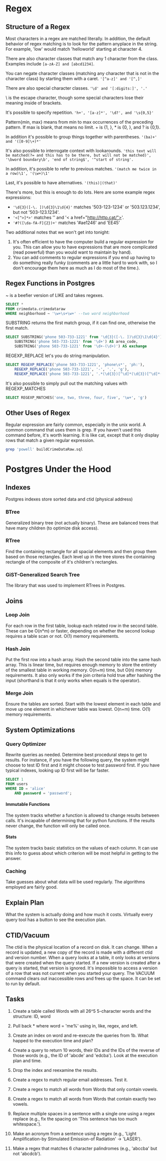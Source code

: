 # Regex

## Structure of a Regex

Most characters in a regex are matched literally.  In addition, the default behavior of regex matching is to look for the pattern anyplace in the string.  For example, 'low' would match 'helloworld' starting at character 4.

There are also character classes that match any 1 character from the class.  Examples include ```[a-zA-Z] and [abcd1234]```.

You can negate character classes (matching any character that is not in the character class) by starting them with a caret.  ```'[^a-z]' and '[^,]'```

There are also special character classes.  ```'\d' and '[:digits:]', '.'```

\\ is the escape character, though some special characters lose their meaning inside of brackets.

It's possible to specify repetition.  ```'h+', '[a-z]*', '\d?', and '\s{0,5}'```

Pattern{min, max} means from min to max occurrences of the preceding pattern.  If max is blank, that means no limit.  + is {1, }, * is {0, }, and ? is {0,1}.

In addition it's possible to group things together with parentheses.  ```'(ba)+' and '([0-9]\+)*'```

It's also possible to interrogate context with lookarounds.  ```'this text will be matched(?= and this has to be there, but will not be matched)', '\bword boundary\b', 'end of string$', '^start of string'.```

In addition, it's possible to refer to previous matches.  ```'(match me twice in a row)\1', '(\w+)\1'```

Last, it's possible to have alternatives.  ```'(this)|(that)'```

There's more, but this is enough to do lots.  Here are some example regex expressions:
- ```'\d{3}([-\. ])\d{3}\1\d{4}'``` matches '503-123-1234' or '503.123.1234', but not '503-123.1234'.
- ```'<[^>]*>'``` matches '<span>' and '< a href="http://http.cat/">'.
- ```'#?([\da-fA-F]{2})+'``` matches '#ae1246' and 'EE45'

Two additional notes that we won't get into tonight:

1. It's often efficient to have the computer build a regular expression for you.  This can allow you to have expressions that are more complicated (read powerful) than you would want to maintain by hand).
2. You can add comments to regular expressions if you end up having to do something really funky (comments are a little hard to work with, so I don't encourage them here as much as I do most of the time.).

## Regex Functions in Postgres

~ is a beefier version of LIKE and takes regexes.

```sql
SELECT *
FROM crimedata.crimedataraw
WHERE neighborhood ~ '\w+\s+\w+' --two word neighborhood

```

SUBSTRING returns the first match group, if it can find one, otherwise the first match.

```sql
SELECT SUBSTRING('phone 503-733-1221' from '\d{3}([-\. ])\d{3}\1\d{4}') AS whole_number,
	SUBSTRING('phone 503-733-1221' from '\d+') AS area_code,
	SUBSTRING('phone 503-733-1221' from '\d+-(\d+)') AS exchange
```

REGEXP_REPLACE let's you do string manipulation.

```sql
SELECT REGEXP_REPLACE('phone 503-733-1221', 'phone\s*', 'ph:'),
    REGEXP_REPLACE('phone 503-733-1221', '-', '.', 'g'),
    REGEXP_REPLACE('phone 503-733-1221', '.*(\d{3})[^\d]*(\d{3})[^\d]*(\d{4}).*', '(\1)\2-\3')
```

It's also possible to simply pull out the matching values with REGEXP_MATCHES

```sql
SELECT REGEXP_MATCHES('one, two, three, four, five', '\w+', 'g')
```

## Other Uses of Regex

Regular expression are fairly common, especially in the unix world.  A common command that uses them is grep.  If you haven't used this command before, it's worth learning.  It is like cat, except that it only display rows that match a given regular expression.

```bash
grep 'powell' buildCrimeDataRaw.sql
```



# Postgres Under the Hood

## Indexes

Postgres indexes store sorted data and ctid (physical address)

### BTree

Generalized binary tree (not actually binary).  These are balanced trees that have many children (to optimize disk access).

### RTree

Find the containing rectangle for all spacial elements and then group them based on those rectangles.  Each level up in the tree stores the containing rectangle of the composite of it's children's rectangles.

### GiST-Generalized Search Tree

The library that was used to implement RTrees in Postgres.


## Joins

### Loop Join

For each row in the first table, lookup each related row in the second table.  These can be O(n*m) or faster, depending on whether the second lookup requires a table scan or not.  O(1) memory requirements.

### Hash Join

Put the first row into a hash array.  Hash the second table into the same hash array.  This is linear time, but requires enough memory to store the entirety of the smallest table in working memory. O(n+m) time, but O(n) memory requirements.  It also only works if the join criteria hold true after hashing the input (shorthand is that it only works when equals is the operator).

### Merge Join

Ensure the tables are sorted.  Start with the lowest element in each table and move up one element in whichever table was lowest.  O(n+m) time.  O(1) memory requirements.

## System Optimizations

### Query Optimizer

Rewrite queries as needed.  Determine best procedural steps to get to results.  For instance, if you have the following query, the system might choose to test ID first and it might choose to test password first.  If you have typical indexes, looking up ID first will be far faster.

```sql
SELECT 1
FROM users
WHERE ID = 'alice'
	AND password = 'password';
```

#### Immutable Functions

The system tracks whether a function is allowed to change results between calls.  It's incapable of determining that for python functions.  If the results never change, the function will only be called once.

#### Stats

The system tracks basic statistics on the values of each column.  It can use this info to guess about which criterion will be most helpful in getting to the answer.

### Caching

Take guesses about what data will be used regularly.  The algorithms employed are fairly good.

## Explain Plan

What the system is actually doing and how much it costs.  Virtually every query tool has a button to see the execution plan.

## CTID/Vacuum

The ctid is the physical location of a record on disk.  It can change.  When a record is updated, a new copy of the record is made with a different ctid and version number.  When a query looks at a table, it only looks at versions that were created when the query started.  If a new version is created after a query is started, that version is ignored.  It's impossible to access a version of a row that was not current when you started your query.  The VACUUM command clears out inaccessible rows and frees up the space.  It can be set to run by default.  


## Tasks

1. Create a table called Words with all 26^5 5-character words and the structure:  ID, word
2. Pull back * where word = 'me%' using in, like, regex, and left.
3. Create an index on word and re-execute the queries from 1b.  What happed to the execution time and plan?

4. Create a query to return 10 words, their IDs and the IDs of the reverse of those words (e.g., the ID of 'abcde' and 'edcba').  Look at the execution plan and time.
5. Drop the index and reexamine the results.

6. Create a regex to match regular email addresses.  Test it.

7. Create a regex to match all words from Words that only contain vowels.  
8. Create a regex to match all words from Words that contain exactly two vowels.

9. Replace multiple spaces in a sentence with a single one using a regex replace (e.g., fix the spacing on 'This  sentence   has too much     whitespace.').

10. Make an acronym from a sentence using a regex (e.g., 'Light Amplification-by Stimulated Emission-of Radiation' -> 'LASER').

11. Make a regex that matches 6 character palindromes (e.g., 'abccba' but not 'abcdcb').
